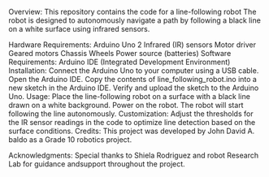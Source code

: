 Overview:
This repository contains the code for a line-following robot The robot is designed to autonomously navigate a path by following a black line on a white surface using infrared sensors.

Hardware Requirements:
Arduino Uno
2 Infrared (IR) sensors
Motor driver
Geared motors
Chassis
Wheels
Power source (batteries)
Software Requirements:
Arduino IDE (Integrated Development Environment)
Installation:
Connect the Arduino Uno to your computer using a USB cable.
Open the Arduino IDE.
Copy the contents of line_following_robot.ino into a new sketch in the Arduino IDE.
Verify and upload the sketch to the Arduino Uno.
Usage:
Place the line-following robot on a surface with a black line drawn on a white background.
Power on the robot.
The robot will start following the line autonomously.
Customization:
Adjust the thresholds for the IR sensor readings in the code to optimize line detection based on the surface conditions.
Credits:
This project was developed by John David A. baldo as a Grade 10 robotics project.

Acknowledgments:
Special thanks to Shiela Rodriguez and robot Research Lab for guidance andsupport throughout the project. 
